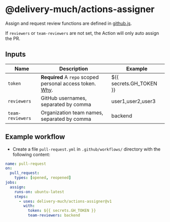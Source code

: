 # @delivery-much/actions-assigner

Assign and request review functions are defined in [github.js](src/github.js).

If `reviewers` or `team-reviewers` are not set, the Action will only auto assign the PR.

## Inputs

| Name | Description | Example |
| --- | --- | --- |
| `token` | **Required** A `repo` scoped personal access token. [Why](https://github.com/peter-evans/create-pull-request/issues/155#issuecomment-611904487). | ${{ secrets.GH_TOKEN }} |
| `reviewers` | GitHub usernames, separated by comma | user1,user2,user3
| `team-reviewers` | Organization team names, separated by comma | backend

## Example workflow

- Create a file `pull-request.yml` in `.github/workflows/` directory with the following content:

```yaml
name: pull-request
on:
  pull_request:
    types: [opened, reopened]
jobs:
  assign:
    runs-on: ubuntu-latest
    steps:
      - uses: delivery-much/actions-assigner@v1
        with:
          token: ${{ secrets.GH_TOKEN }}
          team-reviewers: backend
```
